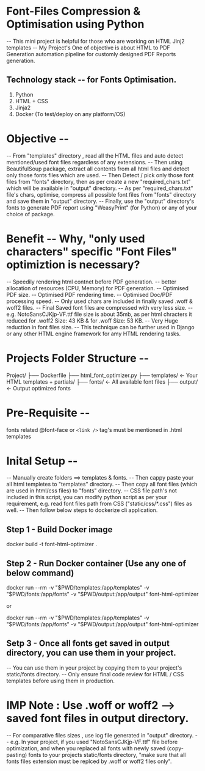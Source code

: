 # Font-Files Compression & Optimisation using Python

--  This mini project is helpful for those who are working on HTML Jinj2 templates
--  My Project's One of objective is about HTML to PDF Generation automation pipeline
    for customly designed PDF Reports generation.

## Technology stack -- for Fonts Optimisation.

1. Python
2. HTML + CSS
3. Jinja2
4. Docker (To test/deploy on any platform/OS)

# Objective --

--  From "templates" directory , read all the HTML files and auto detect mentioned/used font files regardless of any extensions.
--  Then using BeautifulSoup package, extract all contents from all html files and detect only those fonts files which are used.
--  Then Detect / pick only those font files from "fonts" directory, then as per create a new "required_chars.txt" which will be available in "output" directory.
--  As per "required_chars.txt" file's chars, optimise, compress all possible font files from "fonts" directory and save them in "output" directory.
--  Finally, use the "output" directory's fonts to generate PDF report using "WeasyPrint" (for Python) or any of your choice of package.

# Benefit -- Why, "only used characters" specific "Font Files" optimiztion is necessary?

--  Speedily rendering html contnet before PDF generation.
--  better allocation of resources (CPU, Memory) for PDF generation.
--  Optimised PDF size.
--  Optimised PDF rendering time.
--  Optimised Doc/PDF processing speed.
--  Only used chars are included in finally saved .woff & woff2 files.
--  Final Saved font files are compressed with very less size.
--  e.g. NotoSansCJKjp-VF.ttf file size is about 35mb, as per html chracters it reduced for .woff2 Size: 43 KB & for .woff Size: 53 KB.
--  Very Huge reduction in font files size.
--  This technique can be further used in Django or any other HTML engine framework for amy HTML rendering tasks.

# Projects Folder Structure --

Project/
├── Dockerfile
├── html_font_optimizer.py
├── templates/               ← Your HTML templates + partials/
├── fonts/                   ← All available font files
├── output/              ← Output optimized fonts

# Pre-Requisite --

fonts related @font-face or `<link />` tag's must be mentioned in .html templates

# Inital Setup --

--  Manually create folders ==> templates & fonts.
--  Then cappy paste your all html templetes to "templates" directory.
--  Then copy all font files (which are used in html/css files) to "fonts" directory.
--  CSS file path's not included in this script, you can modify python script as per your requirement, e.g. read font files path from CSS ("static/css/*.css") files as well.
--  Then follow below steps to dockerize cli application.

## Step 1 - Build Docker image

docker build -t font-html-optimizer .

## Step 2 - Run Docker container (Use any one of below command)

docker run --rm 
    -v "$PWD/templates:/app/templates"
    -v "$PWD/fonts:/app/fonts"
    -v "$PWD/output:/app/output"
    font-html-optimizer

or

docker run --rm -v "$PWD/templates:/app/templates" -v "$PWD/fonts:/app/fonts" -v "$PWD/output:/app/output" font-html-optimizer

## Setp 3 - Once all fonts get saved in output directory, you can use them in your project.

--  You can use them in your project by copying them to your project's static/fonts directory.
--  Only ensure final code review for HTML / CSS templates before using them in production.

# IMP Note : Use .woff or woff2 --> saved font files in output directory.

--  For comparative files sizes , use log file generated in "output" directory.
--  e.g. In your project, if you used "NotoSansCJKjp-VF.ttf" file before optimization,
    and when you replaced all fonts with newly saved (copy-pasting) fonts to your projects static/fonts directory,
    "make sure that all fonts files extension must be replced by .woff or woff2 files only".
